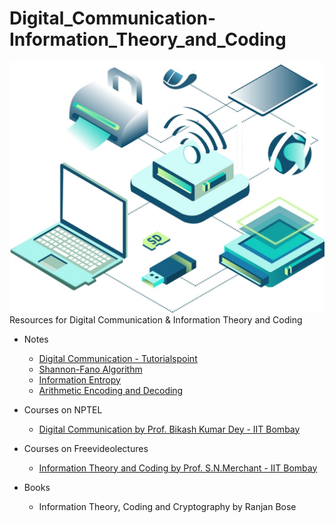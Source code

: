 # Digital_Communication-Information_Theory_and_Coding
![thumbnail](thumbnail.jpg)
Resources for Digital Communication & Information Theory and Coding

- Notes
  - [Digital Communication - Tutorialspoint](https://www.tutorialspoint.com/digital_communication/index.htm)
  - [Shannon-Fano Algorithm](https://www.geeksforgeeks.org/shannon-fano-algorithm-for-data-compression/)
  - [Information Entropy](https://www.geeksforgeeks.org/information-entropy-using-matlab/)
  - [Arithmetic Encoding and Decoding](https://www.geeksforgeeks.org/arithmetic-encoding-and-decoding-using-matlab/)

- Courses on NPTEL
  - [Digital Communication by Prof. Bikash Kumar Dey - IIT Bombay](https://nptel.ac.in/courses/117/101/117101051/#)

- Courses on Freevideolectures
  - [Information Theory and Coding by Prof. S.N.Merchant - IIT Bombay](https://freevideolectures.com/course/3052/information-theory-and-coding)
  
- Books
  - Information Theory, Coding and Cryptography by Ranjan Bose
